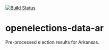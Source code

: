 [![Build Status](https://github.com/openelections/openelections-data-ar/actions/workflows/data_tests.yml/badge.svg?branch=master)](https://github.com/openelections/openelections-data-ar/actions/workflows/data_tests.yml?query=branch%3Amaster)

# openelections-data-ar
Pre-processed election results for Arkansas.
